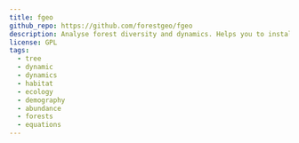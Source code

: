 ```yaml
---
title: fgeo
github_repo: https://github.com/forestgeo/fgeo
description: Analyse forest diversity and dynamics. Helps you to install, load, and access the documentation of multiple packages to analyze forest diversity and dynamics (fgeo.analyze, fgeo.plot, fgeo.tool, fgeo.x). This package-collection allows you to manipulate and plot ForestGEO data, and to do common analyses including abundance, demography, and species-habitats associations.
license: GPL
tags:
  - tree
  - dynamic
  - dynamics
  - habitat
  - ecology
  - demography
  - abundance
  - forests
  - equations
---
```

